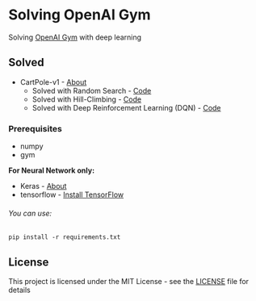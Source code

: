 # Solving OpenAI Gym

Solving [OpenAI Gym](https://gym.openai.com/) with deep learning


## Solved

* CartPole-v1 - [About](https://gym.openai.com/envs/CartPole-v1/)
    * Solved with Random Search - [Code](code/CartPole/randomSearch.py)
    * Solved with Hill-Climbing - [Code](code/CartPole/hillClimbing.py)
    * Solved with Deep Reinforcement Learning (DQN) - [Code](code/CartPole/dqn.py)


### Prerequisites

* numpy
* gym

**For Neural Network only:**
* Keras - [About](https://keras.io/)
* tensorflow - [Install TensorFlow](https://www.tensorflow.org/install/)

###### You can use:
```
pip install -r requirements.txt
```

## License

This project is licensed under the MIT License - see the [LICENSE](LICENSE) file for details